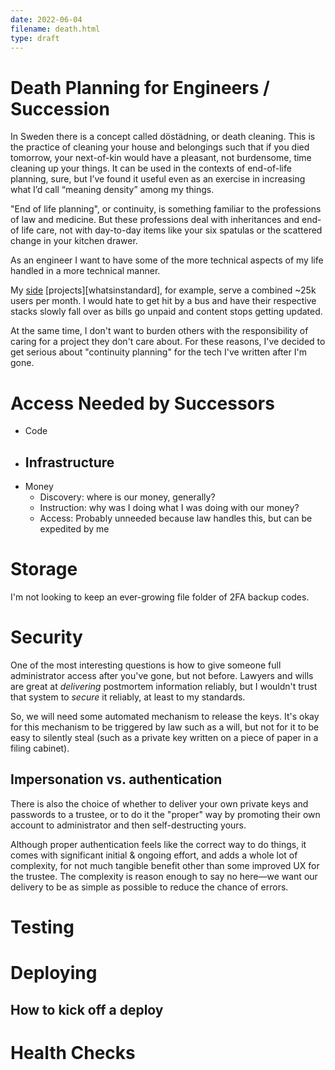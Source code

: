 ```yaml
---
date: 2022-06-04
filename: death.html
type: draft
---
```


# Death Planning for Engineers / Succession
In Sweden there is a concept called döstädning, or death cleaning. This is the practice of cleaning your house and belongings such that if you died tomorrow, your next-of-kin would have a pleasant, not burdensome, time cleaning up your things. It can be used in the contexts of end-of-life planning, sure, but I’ve found it useful even as an exercise in increasing what I’d call “meaning density” among my things.

"End of life planning", or continuity, is something familiar to the professions of law and medicine. But these professions deal with inheritances and end-of life care, not with day-to-day items like your six spatulas or the scattered change in your kitchen drawer.

As an engineer I want to have some of the more technical aspects of my life handled in a more technical manner.

My [side][splits.io] [projects][whatsinstandard], for example, serve a combined ~25k users per month. I would hate to get hit by a bus and have their respective stacks slowly fall over as bills go unpaid and content stops getting updated.

At the same time, I don't want to burden others with the responsibility of caring for a project they don't care about. For these reasons, I've decided to get serious about "continuity planning" for the tech I've written after I'm gone.

[splits.io]: https://splits.io
[whatsinstandard.com]: https://whatsinstandard.com

# Access Needed by Successors
- Code
- Infrastructure 
	- 
- Money
	- Discovery: where is our money, generally?
	- Instruction: why was I doing what I was doing with our money?
	- Access: Probably unneeded because law handles this, but can be expedited by me

# Storage
I'm not looking to keep an ever-growing file folder of 2FA backup codes.

# Security
One of the most interesting questions is how to give someone full administrator access after you've gone, but not before. Lawyers and wills are great at *delivering* postmortem information reliably, but I wouldn't trust that system to *secure* it reliably, at least to my standards.

So, we will need some automated mechanism to release the keys. It's okay for this mechanism to be triggered by law such as a will, but not for it to be easy to silently steal (such as a private key written on a piece of paper in a filing cabinet).

## Impersonation vs. authentication
There is also the choice of whether to deliver your own private keys and passwords to a trustee, or to do it the "proper" way by promoting their own account to administrator and then self-destructing yours.

Although proper authentication feels like the correct way to do things, it comes with significant initial & ongoing effort, and adds a whole lot of complexity, for not much tangible benefit other than some improved UX for the trustee. The complexity is reason enough to say no here—we want our delivery to be as simple as possible to reduce the chance of errors.

## 

# Testing

# Deploying
## How to kick off a deploy
# Health Checks